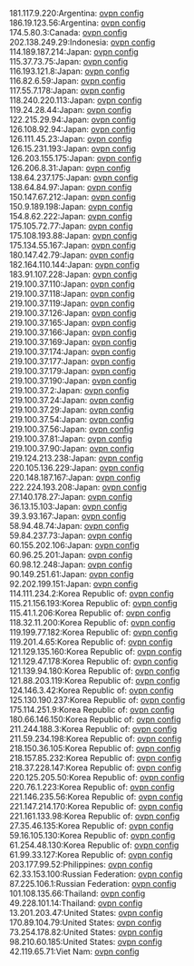 181.117.9.220:Argentina: [ovpn config](vpn/181_117_9_220.ovpn)  
186.19.123.56:Argentina: [ovpn config](vpn/186_19_123_56.ovpn)  
174.5.80.3:Canada: [ovpn config](vpn/174_5_80_3.ovpn)  
202.138.249.29:Indonesia: [ovpn config](vpn/202_138_249_29.ovpn)  
114.189.187.214:Japan: [ovpn config](vpn/114_189_187_214.ovpn)  
115.37.73.75:Japan: [ovpn config](vpn/115_37_73_75.ovpn)  
116.193.121.8:Japan: [ovpn config](vpn/116_193_121_8.ovpn)  
116.82.6.59:Japan: [ovpn config](vpn/116_82_6_59.ovpn)  
117.55.7.178:Japan: [ovpn config](vpn/117_55_7_178.ovpn)  
118.240.220.113:Japan: [ovpn config](vpn/118_240_220_113.ovpn)  
119.24.28.44:Japan: [ovpn config](vpn/119_24_28_44.ovpn)  
122.215.29.94:Japan: [ovpn config](vpn/122_215_29_94.ovpn)  
126.108.92.94:Japan: [ovpn config](vpn/126_108_92_94.ovpn)  
126.111.45.23:Japan: [ovpn config](vpn/126_111_45_23.ovpn)  
126.15.231.193:Japan: [ovpn config](vpn/126_15_231_193.ovpn)  
126.203.155.175:Japan: [ovpn config](vpn/126_203_155_175.ovpn)  
126.206.8.31:Japan: [ovpn config](vpn/126_206_8_31.ovpn)  
138.64.237.175:Japan: [ovpn config](vpn/138_64_237_175.ovpn)  
138.64.84.97:Japan: [ovpn config](vpn/138_64_84_97.ovpn)  
150.147.67.212:Japan: [ovpn config](vpn/150_147_67_212.ovpn)  
150.9.189.198:Japan: [ovpn config](vpn/150_9_189_198.ovpn)  
154.8.62.222:Japan: [ovpn config](vpn/154_8_62_222.ovpn)  
175.105.72.77:Japan: [ovpn config](vpn/175_105_72_77.ovpn)  
175.108.193.88:Japan: [ovpn config](vpn/175_108_193_88.ovpn)  
175.134.55.167:Japan: [ovpn config](vpn/175_134_55_167.ovpn)  
180.147.42.79:Japan: [ovpn config](vpn/180_147_42_79.ovpn)  
182.164.110.144:Japan: [ovpn config](vpn/182_164_110_144.ovpn)  
183.91.107.228:Japan: [ovpn config](vpn/183_91_107_228.ovpn)  
219.100.37.110:Japan: [ovpn config](vpn/219_100_37_110.ovpn)  
219.100.37.118:Japan: [ovpn config](vpn/219_100_37_118.ovpn)  
219.100.37.119:Japan: [ovpn config](vpn/219_100_37_119.ovpn)  
219.100.37.126:Japan: [ovpn config](vpn/219_100_37_126.ovpn)  
219.100.37.165:Japan: [ovpn config](vpn/219_100_37_165.ovpn)  
219.100.37.166:Japan: [ovpn config](vpn/219_100_37_166.ovpn)  
219.100.37.169:Japan: [ovpn config](vpn/219_100_37_169.ovpn)  
219.100.37.174:Japan: [ovpn config](vpn/219_100_37_174.ovpn)  
219.100.37.177:Japan: [ovpn config](vpn/219_100_37_177.ovpn)  
219.100.37.179:Japan: [ovpn config](vpn/219_100_37_179.ovpn)  
219.100.37.190:Japan: [ovpn config](vpn/219_100_37_190.ovpn)  
219.100.37.2:Japan: [ovpn config](vpn/219_100_37_2.ovpn)  
219.100.37.24:Japan: [ovpn config](vpn/219_100_37_24.ovpn)  
219.100.37.29:Japan: [ovpn config](vpn/219_100_37_29.ovpn)  
219.100.37.54:Japan: [ovpn config](vpn/219_100_37_54.ovpn)  
219.100.37.56:Japan: [ovpn config](vpn/219_100_37_56.ovpn)  
219.100.37.81:Japan: [ovpn config](vpn/219_100_37_81.ovpn)  
219.100.37.90:Japan: [ovpn config](vpn/219_100_37_90.ovpn)  
219.124.213.238:Japan: [ovpn config](vpn/219_124_213_238.ovpn)  
220.105.136.229:Japan: [ovpn config](vpn/220_105_136_229.ovpn)  
220.148.187.167:Japan: [ovpn config](vpn/220_148_187_167.ovpn)  
222.224.193.208:Japan: [ovpn config](vpn/222_224_193_208.ovpn)  
27.140.178.27:Japan: [ovpn config](vpn/27_140_178_27.ovpn)  
36.13.15.103:Japan: [ovpn config](vpn/36_13_15_103.ovpn)  
39.3.93.167:Japan: [ovpn config](vpn/39_3_93_167.ovpn)  
58.94.48.74:Japan: [ovpn config](vpn/58_94_48_74.ovpn)  
59.84.237.73:Japan: [ovpn config](vpn/59_84_237_73.ovpn)  
60.155.202.106:Japan: [ovpn config](vpn/60_155_202_106.ovpn)  
60.96.25.201:Japan: [ovpn config](vpn/60_96_25_201.ovpn)  
60.98.12.248:Japan: [ovpn config](vpn/60_98_12_248.ovpn)  
90.149.251.61:Japan: [ovpn config](vpn/90_149_251_61.ovpn)  
92.202.199.151:Japan: [ovpn config](vpn/92_202_199_151.ovpn)  
114.111.234.2:Korea Republic of: [ovpn config](vpn/114_111_234_2.ovpn)  
115.21.156.193:Korea Republic of: [ovpn config](vpn/115_21_156_193.ovpn)  
115.41.1.206:Korea Republic of: [ovpn config](vpn/115_41_1_206.ovpn)  
118.32.11.200:Korea Republic of: [ovpn config](vpn/118_32_11_200.ovpn)  
119.199.77.182:Korea Republic of: [ovpn config](vpn/119_199_77_182.ovpn)  
119.201.4.65:Korea Republic of: [ovpn config](vpn/119_201_4_65.ovpn)  
121.129.135.160:Korea Republic of: [ovpn config](vpn/121_129_135_160.ovpn)  
121.129.47.178:Korea Republic of: [ovpn config](vpn/121_129_47_178.ovpn)  
121.139.94.180:Korea Republic of: [ovpn config](vpn/121_139_94_180.ovpn)  
121.88.203.119:Korea Republic of: [ovpn config](vpn/121_88_203_119.ovpn)  
124.146.3.42:Korea Republic of: [ovpn config](vpn/124_146_3_42.ovpn)  
125.130.190.237:Korea Republic of: [ovpn config](vpn/125_130_190_237.ovpn)  
175.114.251.9:Korea Republic of: [ovpn config](vpn/175_114_251_9.ovpn)  
180.66.146.150:Korea Republic of: [ovpn config](vpn/180_66_146_150.ovpn)  
211.244.188.3:Korea Republic of: [ovpn config](vpn/211_244_188_3.ovpn)  
211.59.234.198:Korea Republic of: [ovpn config](vpn/211_59_234_198.ovpn)  
218.150.36.105:Korea Republic of: [ovpn config](vpn/218_150_36_105.ovpn)  
218.157.85.232:Korea Republic of: [ovpn config](vpn/218_157_85_232.ovpn)  
218.37.228.147:Korea Republic of: [ovpn config](vpn/218_37_228_147.ovpn)  
220.125.205.50:Korea Republic of: [ovpn config](vpn/220_125_205_50.ovpn)  
220.76.1.223:Korea Republic of: [ovpn config](vpn/220_76_1_223.ovpn)  
221.146.235.56:Korea Republic of: [ovpn config](vpn/221_146_235_56.ovpn)  
221.147.214.170:Korea Republic of: [ovpn config](vpn/221_147_214_170.ovpn)  
221.161.133.98:Korea Republic of: [ovpn config](vpn/221_161_133_98.ovpn)  
27.35.46.135:Korea Republic of: [ovpn config](vpn/27_35_46_135.ovpn)  
59.16.105.130:Korea Republic of: [ovpn config](vpn/59_16_105_130.ovpn)  
61.254.48.130:Korea Republic of: [ovpn config](vpn/61_254_48_130.ovpn)  
61.99.33.127:Korea Republic of: [ovpn config](vpn/61_99_33_127.ovpn)  
203.177.99.52:Philippines: [ovpn config](vpn/203_177_99_52.ovpn)  
62.33.153.100:Russian Federation: [ovpn config](vpn/62_33_153_100.ovpn)  
87.225.106.1:Russian Federation: [ovpn config](vpn/87_225_106_1.ovpn)  
101.108.135.66:Thailand: [ovpn config](vpn/101_108_135_66.ovpn)  
49.228.101.14:Thailand: [ovpn config](vpn/49_228_101_14.ovpn)  
13.201.203.47:United States: [ovpn config](vpn/13_201_203_47.ovpn)  
170.89.104.79:United States: [ovpn config](vpn/170_89_104_79.ovpn)  
73.254.178.82:United States: [ovpn config](vpn/73_254_178_82.ovpn)  
98.210.60.185:United States: [ovpn config](vpn/98_210_60_185.ovpn)  
42.119.65.71:Viet Nam: [ovpn config](vpn/42_119_65_71.ovpn)  
